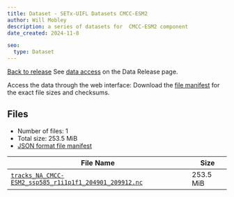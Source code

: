 ```yaml
---
title: Dataset - SETx-UIFL Datasets CMCC-ESM2
author: Will Mobley
description: a series of datasets for  CMCC-ESM2 component
date_created: 2024-11-8

seo:
  type: Dataset
---
```


[Back to release](./index.html#datasets)
See [data access](./index.html#data-access) on the Data Release page.

Access the data through the  web interface: 
Download the [file manifest](https://web.corral.tacc.utexas.edu//datasets//CMCC-ESM2/manifest.json) for the exact file sizes and checksums.

## Files

- Number of files: 1
- Total size: 253.5 MiB
- [JSON format file manifest](https://web.corral.tacc.utexas.edu//datasets//CMCC-ESM2/manifest.json)

|                                                                                                       File Name                                                                                                       |   Size    |
| --------------------------------------------------------------------------------------------------------------------------------------------------------------------------------------------------------------------- | --------- |
| [`tracks_NA_CMCC-ESM2_ssp585_r1i1p1f1_204901_209912.nc`](https://web.corral.tacc.utexas.edu/setxuifl/tropical_cyclones/downscaled_cmip6_tracks/ssp585/CMCC-ESM2/tracks_NA_CMCC-ESM2_ssp585_r1i1p1f1_204901_209912.nc) | 253.5 MiB |
